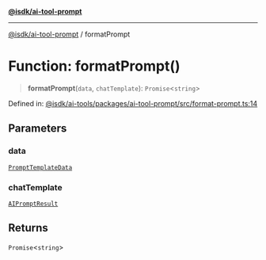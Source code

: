 [**@isdk/ai-tool-prompt**](../README.md)

***

[@isdk/ai-tool-prompt](../globals.md) / formatPrompt

# Function: formatPrompt()

> **formatPrompt**(`data`, `chatTemplate`): `Promise`\<`string`\>

Defined in: [@isdk/ai-tools/packages/ai-tool-prompt/src/format-prompt.ts:14](https://github.com/isdk/ai-tool-prompt.js/blob/df57e41588ef4f83536e0145125ade13089c1f4d/src/format-prompt.ts#L14)

## Parameters

### data

[`PromptTemplateData`](../interfaces/PromptTemplateData.md)

### chatTemplate

[`AIPromptResult`](../interfaces/AIPromptResult.md)

## Returns

`Promise`\<`string`\>
